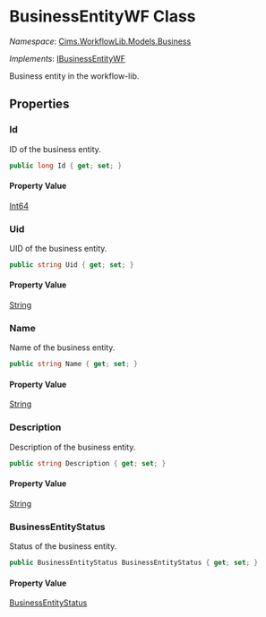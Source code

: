 # BusinessEntityWF Class 

*Namespace*: [Cims.WorkflowLib.Models.Business](Cims.WorkflowLib.Models.Business.md)

*Implements*: [IBusinessEntityWF](IBusinessEntityWF.md)

Business entity in the workflow-lib.

## Properties

### Id

ID of the business entity.

```C#
public long Id { get; set; }
```

#### Property Value

[Int64](https://learn.microsoft.com/en-us/dotnet/api/system.int64)

### Uid

UID of the business entity.

```C#
public string Uid { get; set; }
```

#### Property Value

[String](https://learn.microsoft.com/en-us/dotnet/api/system.string)

### Name

Name of the business entity.

```C#
public string Name { get; set; }
```

#### Property Value

[String](https://learn.microsoft.com/en-us/dotnet/api/system.string)

### Description

Description of the business entity.

```C#
public string Description { get; set; }
```

#### Property Value

[String](https://learn.microsoft.com/en-us/dotnet/api/system.string)

### BusinessEntityStatus

Status of the business entity.

```C#
public BusinessEntityStatus BusinessEntityStatus { get; set; }
```

#### Property Value

[BusinessEntityStatus](BusinessEntityStatus.md)
